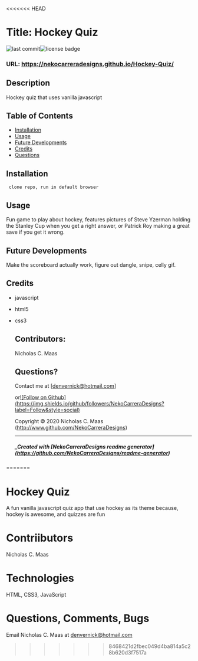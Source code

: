 <<<<<<< HEAD

  # Title: Hockey Quiz

  ![last commit](https://img.shields.io/github/last-commit/NekoCarreraDesigns/hockey-quiz?style=flat-square)![license badge](https://img.shields.io/github/license/NekoCarreraDesigns/hockey-quiz?style=flat-square)

  ### URL: https://nekocarreradesigns.github.io/Hockey-Quiz/

  ## Description 
  
  Hockey quiz that uses vanilla javascript

  ## Table of Contents 
   
  * [Installation](#installation)
  * [Usage](#usage)
  * [Future Developments](#futureDevelopments)
  * [Credits](#credits)
  * [Questions](#questions)
  
  ## Installation 
  ``  clone repo, run in default browser
  ``  
  ## Usage 
  
  Fun game to play about hockey, features pictures of Steve Yzerman holding the Stanley Cup when you get a right answer, or Patrick Roy making a great save if you get it wrong.

  ## Future Developments

  Make the scoreboard actually work, figure out dangle, snipe, celly gif.

  ## Credits

  * javascript

* html5

* css3

  ## Contributors: 
  
  Nicholas C. Maas

  ## Questions?

  Contact me at  [denvernick@hotmail.com]
  
  or[![Follow on Github] (https://img.shields.io/github/followers/NekoCarreraDesigns?label=Follow&style=social)](http://www.github.com/NekoCarreraDesigns)

  Copyright © 2020 Nicholas C. Maas (http://www.github.com/NekoCarreraDesigns)

  ---

  ##### _Created with [NekoCarreraDesigns readme generator] (https://github.com/NekoCarreraDesigns/readme-generator)

  
=======
# Hockey Quiz
A fun vanilla javascript quiz app that use hockey as its theme because, hockey is awesome, and quizzes are fun

# Contriibutors

Nicholas C. Maas

# Technologies 

HTML, CSS3, JavaScript

# Questions, Comments, Bugs

Email Nicholas C. Maas at denvernick@hotmail.com
>>>>>>> 8468421d2fbec049d4ba814a5c28b620d3f7517a
